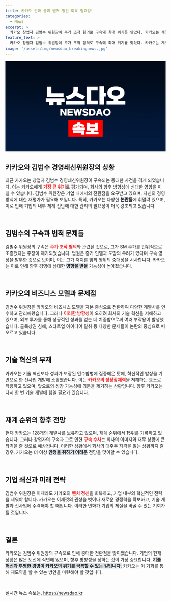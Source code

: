```yaml
---
title: 카카오 신화 붕괴 벤처 정신 회복 필요성!
categories:
  - News
excerpt: >
  카카오 창업자 김범수 위원장이 주가 조작 혐의로 구속돼 최대 위기를 맞았다. 카카오는 계열사 128개를 거느린 재계 순위 15위 기업으로, 혁신보다 외형 성장에 집중했던 경영이 도마 위에 올랐다. 카카오는 과연 이 위기를 극복할 수 있을까?
feature_text: >
  카카오 창업자 김범수 위원장이 주가 조작 혐의로 구속돼 최대 위기를 맞았다. 카카오는 계열사 128개를 거느린 재계 순위 15위 기업으로, 혁신보다 외형 성장에 집중했던 경영이 도마 위에 올랐다. 카카오는 과연 이 위기를 극복할 수 있을까?
image: '/assets/img/newsdao_breakingnews.jpg'
---
```


<p><img src="/assets/img/newsdao_breakingnews.jpg" alt="flaretime 속보" /></p>

<h2 data-ke-size="size26">카카오와 김범수 경영쇄신위원장의 상황</h2>

<p data-ke-size="size16">최근 카카오는 창업자 김범수 경영쇄신위원장이 구속되는 중대한 사건을 겪게 되었습니다. 이는 카카오에게 <b><span style="color: #ee2323;">가장 큰 위기</span></b>로 평가되며, 회사의 향후 방향성에 심대한 영향을 미칠 수 있습니다. 김범수 위원장은 기업 내에서의 전환점을 요구받고 있으며, 자신의 경영 방식에 대한 재평가가 필요해 보입니다. 특히, 카카오는 다양한 <b><span style="background-color: #21538527;">논란들</span></b>에 휘말려 있으며, 이로 인해 기업의 내부 체계 전반에 대한 관리의 필요성이 더욱 강조되고 있습니다.</p>

<p data-ke-size="size16">&nbsp;</p>

<h2 data-ke-size="size26">김범수의 구속과 법적 문제들</h2>

<p data-ke-size="size16">김범수 위원장의 구속은 <b><span style="color: #ee2323;">주가 조작 혐의</span></b>와 관련된 것으로, 그가 SM 주가를 인위적으로 조종했다는 주장이 제기되었습니다. 법원은 증거 인멸과 도망의 우려가 있다며 구속 영장을 발부한 것으로 보이며, 이는 그가 저지른 범죄 행위의 중대성을 시사합니다. 카카오는 이로 인해 향후 경영에 심대한 <b><span style="background-color: #21538527;">영향을 받을</span></b> 가능성이 높아졌습니다.</p>

<p data-ke-size="size16">&nbsp;</p>

<h2 data-ke-size="size26">카카오의 비즈니스 모델과 문제점</h2>

<p data-ke-size="size16">김범수 위원장은 카카오의 비즈니스 모델을 자본 중심으로 전환하여 다양한 계열사를 인수하고 관리해왔습니다. 그러나 <b><span style="color: #ee2323;">이러한 방향성</span></b>이 오히려 회사의 기술 혁신을 저해하고 있으며, 외부 투자를 통해 성공적인 성과를 얻는 데 치중함으로써 여러 부작용이 발생했습니다. 골목상권 침해, 스타트업 아이디어 탈취 등 다양한 문제들이 논란의 중심으로 떠오르고 있습니다.</p> 

<p data-ke-size="size16">&nbsp;</p>

<h2 data-ke-size="size26">기술 혁신의 부재</h2>

<p data-ke-size="size16">카카오는 기술 혁신보다 성과가 보장된 인수합병에 집중해온 탓에, 혁신적인 발상을 기반으로 한 신사업 개발에 소홀했습니다. 이는 <b><span style="color: #ee2323;">카카오의 성장잠재력</span></b>을 저해하는 요소로 작용하고 있으며, 앞으로의 성장 가능성에 의문을 제기하는 상황입니다. 향후 카카오는 다시 한 번 기술 개발에 힘쓸 필요가 있습니다.</p>

<p data-ke-size="size16">&nbsp;</p>

<h2 data-ke-size="size26">재계 순위의 향후 전망</h2>

<p data-ke-size="size16">현재 카카오는 128개의 계열사를 보유하고 있으며, 재계 순위에서 15위를 기록하고 있습니다. 그러나 창업자의 구속과 그로 인한 <b><span style="color: #ee2323;">구속 수사</span></b>는 회사의 이미지와 재무 상황에 큰 타격을 줄 것으로 예상됩니다. 이러한 상황에서 회사의 대주주 자격을 잃는 상황까지 갈 경우, 카카오는 더 이상 <b><span style="background-color: #21538527;">안정을 취하기 어려운</span></b> 전망을 맞이할 수 있습니다.</p>

<p data-ke-size="size16">&nbsp;</p>

<h2 data-ke-size="size26">기업 쇄신과 미래 전략</h2>

<p data-ke-size="size16">김범수 위원장은 이제라도 카카오의 <b><span style="color: #ee2323;">벤처 정신</span></b>을 회복하고, 기업 내부의 혁신적인 전략을 세워야 합니다. 카카오는 이제껏의 관성을 벗어나 새로운 경쟁력을 확보하고, 기술 개발과 신사업에 주력해야 할 때입니다. 이러한 변화가 기업의 체질을 바꿀 수 있는 기회가 될 것입니다.</p>

<p data-ke-size="size16">&nbsp;</p>

<h2 data-ke-size="size26">결론</h2>

<p data-ke-size="size16">카카오는 김범수 위원장의 구속으로 인해 중대한 전환점을 맞이했습니다. 기업의 현재 상황은 많은 도전에 직면해 있으며, 향후 방향성을 정하는 것이 가장 중요합니다. <b><span style="background-color: #21538527;">기술 혁신과 투명한 경영이 카카오의 위기를 극복할 수 있는 길입니다.</span></b> 카카오는 이 기회를 통해 재도약을 할 수 있는 방안을 마련해야 할 것입니다.</p> 

<p data-ke-size="size16">&nbsp;</p>
실시간 뉴스 속보는, <a href="https://newsdao.kr" rel="dofollow">https://newsdao.kr</a>


